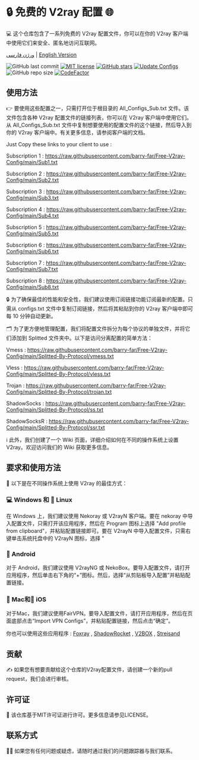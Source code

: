 # 🔒 免费的 V2ray 配置 🌐
💻 这个仓库包含了一系列免费的 V2ray 配置文件，你可以在你的 V2ray 客户端中使用它们来安全、匿名地访问互联网。

[ورژن فارسی](https://github.com/barry-far/Free-V2ray-Config/blob/main/Persian-README.md) | [English Version](https://github.com/barry-far/Free-V2ray-Config)

![GitHub last commit](https://img.shields.io/github/last-commit/barry-far/Free-V2ray-Config.svg) [![MIT license](https://img.shields.io/badge/License-MIT-blue.svg)](https://lbesson.mit-license.org/) [![GitHub stars](https://img.shields.io/github/stars/barry-far/Free-V2ray-Config.svg)](https://github.com/barry-far/Free-V2ray-Config/stargazers) [![Update Configs](https://github.com/barry-far/Free-V2ray-Config/actions/workflows/python-app.yml/badge.svg)](https://github.com/barry-far/Free-V2ray-Config/actions/workflows/python-app.yml) ![GitHub repo size](https://img.shields.io/github/repo-size/barry-far/Free-V2ray-Config) [![CodeFactor](https://www.codefactor.io/repository/github/barry-far/Free-V2ray-Config/badge)](https://www.codefactor.io/repository/github/barry-far/Free-V2ray-Config) 



## 使用方法
👉 要使用这些配置之一，只需打开位于根目录的 All_Configs_Sub.txt 文件。该文件包含各种 V2ray 配置文件的链接列表，你可以在 V2ray 客户端中使用它们。从 All_Configs_Sub.txt 文件中复制想要使用的配置文件的这个链接，然后导入到你的 V2ray 客户端中。有关更多信息，请参阅客户端的文档。

Just Copy these links to your client to use :

Subscription 1 : https://raw.githubusercontent.com/barry-far/Free-V2ray-Config/main/Sub1.txt

Subscription 2 : https://raw.githubusercontent.com/barry-far/Free-V2ray-Config/main/Sub2.txt

Subscription 3 : https://raw.githubusercontent.com/barry-far/Free-V2ray-Config/main/Sub3.txt

Subscription 4 : https://raw.githubusercontent.com/barry-far/Free-V2ray-Config/main/Sub4.txt

Subscription 5 : https://raw.githubusercontent.com/barry-far/Free-V2ray-Config/main/Sub5.txt

Subscription 6 : https://raw.githubusercontent.com/barry-far/Free-V2ray-Config/main/Sub6.txt

Subscription 7 : https://raw.githubusercontent.com/barry-far/Free-V2ray-Config/main/Sub7.txt

Subscription 8 : https://raw.githubusercontent.com/barry-far/Free-V2ray-Config/main/Sub8.txt


🔒 为了确保最佳的性能和安全性，我们建议使用订阅链接功能订阅最新的配置。只需从 configs.txt 文件中复制订阅链接，然后将其粘贴到你的 V2ray 客户端中即可每 10 分钟自动更新。

🗂️ 为了更方便地管理配置，我们将配置文件拆分为每个协议的单独文件，并将它们添加到 Splitted 文件夹中。以下是访问分离配置的简单方法：

Vmess : https://raw.githubusercontent.com/barry-far/Free-V2ray-Config/main/Splitted-By-Protocol/vmess.txt

Vless : https://raw.githubusercontent.com/barry-far/Free-V2ray-Config/main/Splitted-By-Protocol/vless.txt

Trojan : https://raw.githubusercontent.com/barry-far/Free-V2ray-Config/main/Splitted-By-Protocol/trojan.txt

ShadowSocks : https://raw.githubusercontent.com/barry-far/Free-V2ray-Config/main/Splitted-By-Protocol/ss.txt

ShadowSocksR : https://raw.githubusercontent.com/barry-far/Free-V2ray-Config/main/Splitted-By-Protocol/ssr.txt

ℹ️ 此外，我们创建了一个 Wiki 页面，详细介绍如何在不同的操作系统上设置 V2ray。欢迎访问我们的 Wiki 获取更多信息。

## 要求和使用方法
📲 以下是在不同操作系统上使用 V2ray 的最佳方式：

### 💻 Windows 和 🐧 Linux
在 Windows 上，我们建议使用 Nekoray 或 V2rayN 客户端。要在 nekoray 中导入配置文件，只需打开该应用程序，然后在 Program 图标上选择 "Add profile from clipboard"，并粘贴配置链接即可。要在 V2rayN 中导入配置文件，只需右键单击系统托盘中的 V2rayN 图标，选择 "

### 🤖 Android
对于 Android，我们建议使用 V2rayNG 或 NekoBox。要导入配置文件，请打开应用程序，然后单击右下角的“+”图标。然后，选择“从剪贴板导入配置”并粘贴配置链接。

### 🍎 Mac和📱 iOS
对于Mac，我们建议使用FairVPN。要导入配置文件，请打开应用程序，然后在页面底部点击“Import VPN Configs”，并粘贴配置链接，然后点击“确定”。

你也可以使用这些应用程序 : [Foxray](https://apps.apple.com/us/app/foxray/id6448898396) , [ShadowRocket](https://apps.apple.com/ca/app/shadowrocket/id932747118) , [V2BOX](https://apps.apple.com/us/app/v2box-v2ray-client/id6446814690) , [Streisand](https://apps.apple.com/us/app/streisand/id6450534064)

## 贡献
✍️ 如果您有想要贡献给这个仓库的V2ray配置文件，请创建一个新的pull request，我们会进行审核。

## 许可证
📝 该仓库基于MIT许可证进行许可。更多信息请参见LICENSE。

## 联系方式
🙋‍♀️ 如果您有任何问题或疑虑，请随时通过我们的问题跟踪器与我们联系。


